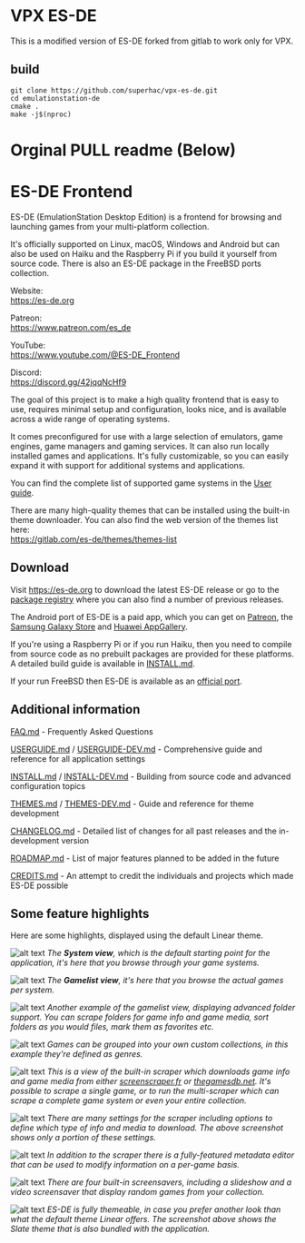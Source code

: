 # VPX ES-DE 

This is a modified version of ES-DE forked from gitlab to work only for VPX.

## build
```
git clone https://github.com/superhac/vpx-es-de.git
cd emulationstation-de
cmake .
make -j$(nproc)
```

# Orginal PULL readme (Below)

# ES-DE Frontend

ES-DE (EmulationStation Desktop Edition) is a frontend for browsing and launching games from your multi-platform collection.

It's officially supported on Linux, macOS, Windows and Android but can also be used on Haiku and the Raspberry Pi if you build it yourself from source code. There is also an ES-DE package in the FreeBSD ports collection.

Website:\
https://es-de.org

Patreon:\
https://www.patreon.com/es_de

YouTube:\
https://www.youtube.com/@ES-DE_Frontend

Discord:\
https://discord.gg/42jqqNcHf9

The goal of this project is to make a high quality frontend that is easy to use, requires minimal setup and configuration, looks nice, and is available across a wide range of operating systems.

It comes preconfigured for use with a large selection of emulators, game engines, game managers and gaming services. It can also run locally installed games and applications. It's fully customizable, so you can easily expand it with support for additional systems and applications.

You can find the complete list of supported game systems in the [User guide](USERGUIDE.md#supported-game-systems).

There are many high-quality themes that can be installed using the built-in theme downloader. You can also find the web version of the themes list here: \
https://gitlab.com/es-de/themes/themes-list

## Download

Visit https://es-de.org to download the latest ES-DE release or go to the [package registry](https://gitlab.com/es-de/emulationstation-de/-/packages) where you can also find a number of previous releases.

The Android port of ES-DE is a paid app, which you can get on [Patreon](https://www.patreon.com/es_de), the [Samsung Galaxy Store](https://galaxystore.samsung.com/detail/org.es_de.frontend.galaxy) and [Huawei AppGallery](https://appgallery.huawei.com/#/app/C111315115).

If you're using a Raspberry Pi or if you run Haiku, then you need to compile from source code as no prebuilt packages are provided for these platforms. A detailed build guide is available in [INSTALL.md](INSTALL.md).

If your run FreeBSD then ES-DE is available as an [official port](https://www.freshports.org/emulators/es-de).

## Additional information

[FAQ.md](FAQ.md) -  Frequently Asked Questions

[USERGUIDE.md](USERGUIDE.md) / [USERGUIDE-DEV.md](USERGUIDE-DEV.md) - Comprehensive guide and reference for all application settings

[INSTALL.md](INSTALL.md) / [INSTALL-DEV.md](INSTALL-DEV.md) - Building from source code and advanced configuration topics

[THEMES.md](THEMES.md) / [THEMES-DEV.md](THEMES-DEV.md) - Guide and reference for theme development

[CHANGELOG.md](CHANGELOG.md) - Detailed list of changes for all past releases and the in-development version

[ROADMAP.md](ROADMAP.md) - List of major features planned to be added in the future

[CREDITS.md](CREDITS.md) - An attempt to credit the individuals and projects which made ES-DE possible

## Some feature highlights

Here are some highlights, displayed using the default Linear theme.

![alt text](images/es-de_system_view.png "ES-DE System View")
_The **System view**, which is the default starting point for the application, it's here that you browse through your game systems._

![alt text](images/es-de_gamelist_view.png "ES-DE Gamelist View")
_The **Gamelist view**, it's here that you browse the actual games per system._

![alt text](images/es-de_folder_support.png "ES-DE Folder Support")
_Another example of the gamelist view, displaying advanced folder support. You can scrape folders for game info and game media, sort folders as you would files, mark them as favorites etc._

![alt text](images/es-de_custom_collections.png "ES-DE Custom Collections")
_Games can be grouped into your own custom collections, in this example they're defined as genres._

![alt text](images/es-de_scraper_running.png "ES-DE Scraper Running")
_This is a view of the built-in scraper which downloads game info and game media from either [screenscraper.fr](https://screenscraper.fr) or [thegamesdb.net](https://thegamesdb.net). It's possible to scrape a single game, or to run the multi-scraper which can scrape a complete game system or even your entire collection._

![alt text](images/es-de_scraper_settings.png "ES-DE Scraper Settings")
_There are many settings for the scraper including options to define which type of info and media to download. The above screenshot shows only a portion of these settings._

![alt text](images/es-de_metadata_editor.png "ES-DE Metadata Editor")
_In addition to the scraper there is a fully-featured metadata editor that can be used to modify information on a per-game basis._

![alt text](images/es-de_screensaver.png "ES-DE Screensaver")
_There are four built-in screensavers, including a slideshow and a video screensaver that display random games from your collection._

![alt text](images/es-de_ui_theme_support.png "ES-DE Theme Support")
_ES-DE is fully themeable, in case you prefer another look than what the default theme Linear offers. The screenshot above shows the Slate theme that is also bundled with the application._
